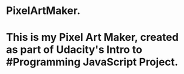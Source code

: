 # PixelArtMaker.
# This is my Pixel Art Maker, created as part of Udacity's Intro to #Programming JavaScript Project.